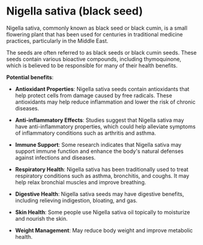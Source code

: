 <!--
source: gpt-3 + jph editing
aka: black seed, black cumin
tags: herbals
-->

# Nigella sativa (black seed)

Nigella sativa, commonly known as black seed or black cumin, is a small flowering plant that has been used for centuries in traditional medicine practices, particularly in the Middle East.

The seeds are often referred to as black seeds or black cumin seeds. These seeds contain various bioactive compounds, including thymoquinone, which is believed to be responsible for many of their health benefits.

**Potential benefits**:

* **Antioxidant Properties**: Nigella sativa seeds contain antioxidants that help protect cells from damage caused by free radicals. These antioxidants may help reduce inflammation and lower the risk of chronic diseases.

* **Anti-inflammatory Effects**: Studies suggest that Nigella sativa may have anti-inflammatory properties, which could help alleviate symptoms of inflammatory conditions such as arthritis and asthma.

* **Immune Support**: Some research indicates that Nigella sativa may support immune function and enhance the body's natural defenses against infections and diseases.

* **Respiratory Health**: Nigella sativa has been traditionally used to treat respiratory conditions such as asthma, bronchitis, and coughs. It may help relax bronchial muscles and improve breathing.

* **Digestive Health**: Nigella sativa seeds may have digestive benefits, including relieving indigestion, bloating, and gas.

* **Skin Health**: Some people use Nigella sativa oil topically to moisturize and nourish the skin.

* **Weight Management**: May reduce body weight and improve metabolic health.
